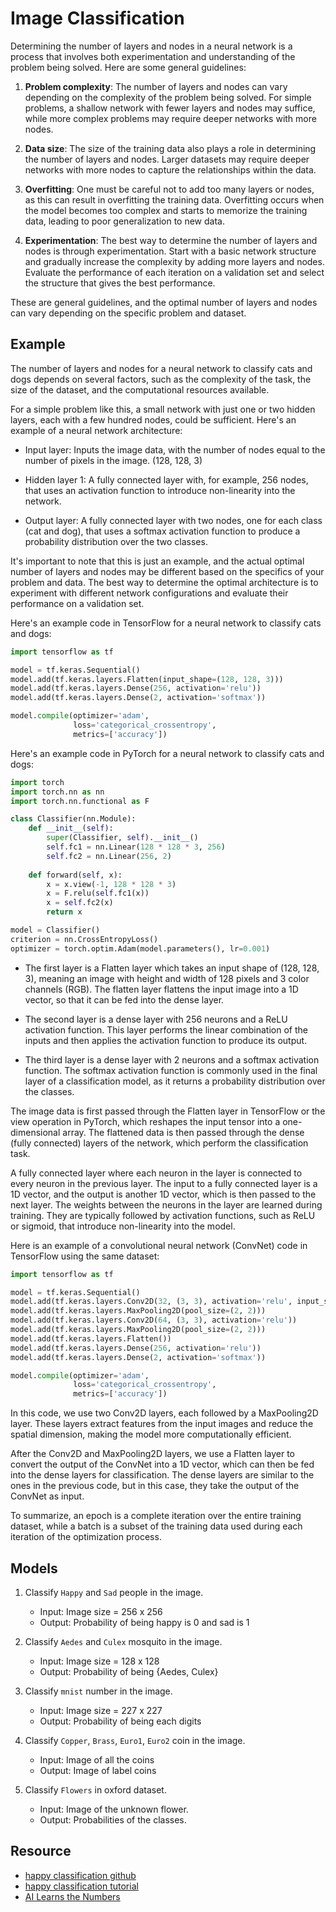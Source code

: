# Image Classification

Determining the number of layers and nodes in a neural network is a process that involves both experimentation and understanding of the problem being solved. Here are some general guidelines:

1. __Problem complexity__: The number of layers and nodes can vary depending on the complexity of the problem being solved. For simple problems, a shallow network with fewer layers and nodes may suffice, while more complex problems may require deeper networks with more nodes.

2. __Data size__: The size of the training data also plays a role in determining the number of layers and nodes. Larger datasets may require deeper networks with more nodes to capture the relationships within the data.

3. __Overfitting__: One must be careful not to add too many layers or nodes, as this can result in overfitting the training data. Overfitting occurs when the model becomes too complex and starts to memorize the training data, leading to poor generalization to new data.

4. __Experimentation__: The best way to determine the number of layers and nodes is through experimentation. Start with a basic network structure and gradually increase the complexity by adding more layers and nodes. Evaluate the performance of each iteration on a validation set and select the structure that gives the best performance.

These are general guidelines, and the optimal number of layers and nodes can vary depending on the specific problem and dataset.


## Example

The number of layers and nodes for a neural network to classify cats and dogs depends on several factors, such as the complexity of the task, the size of the dataset, and the computational resources available.

For a simple problem like this, a small network with just one or two hidden layers, each with a few hundred nodes, could be sufficient. Here's an example of a neural network architecture:

- Input layer: Inputs the image data, with the number of nodes equal to the number of pixels in the image. (128, 128, 3)

- Hidden layer 1: A fully connected layer with, for example, 256 nodes, that uses an activation function to introduce non-linearity into the network.

- Output layer: A fully connected layer with two nodes, one for each class (cat and dog), that uses a softmax activation function to produce a probability distribution over the two classes.

It's important to note that this is just an example, and the actual optimal number of layers and nodes may be different based on the specifics of your problem and data. The best way to determine the optimal architecture is to experiment with different network configurations and evaluate their performance on a validation set.  

Here's an example code in TensorFlow for a neural network to classify cats and dogs:  

```py
import tensorflow as tf

model = tf.keras.Sequential()
model.add(tf.keras.layers.Flatten(input_shape=(128, 128, 3)))
model.add(tf.keras.layers.Dense(256, activation='relu'))
model.add(tf.keras.layers.Dense(2, activation='softmax'))

model.compile(optimizer='adam',
              loss='categorical_crossentropy',
              metrics=['accuracy'])
```

Here's an example code in PyTorch for a neural network to classify cats and dogs:  

```py
import torch
import torch.nn as nn
import torch.nn.functional as F

class Classifier(nn.Module):
    def __init__(self):
        super(Classifier, self).__init__()
        self.fc1 = nn.Linear(128 * 128 * 3, 256)
        self.fc2 = nn.Linear(256, 2)
        
    def forward(self, x):
        x = x.view(-1, 128 * 128 * 3)
        x = F.relu(self.fc1(x))
        x = self.fc2(x)
        return x

model = Classifier()
criterion = nn.CrossEntropyLoss()
optimizer = torch.optim.Adam(model.parameters(), lr=0.001)
```

- The first layer is a Flatten layer which takes an input shape of (128, 128, 3), meaning an image with height and width of 128 pixels and 3 color channels (RGB). The flatten layer flattens the input image into a 1D vector, so that it can be fed into the dense layer.  

- The second layer is a dense layer with 256 neurons and a ReLU activation function. This layer performs the linear combination of the inputs and then applies the activation function to produce its output.  

- The third layer is a dense layer with 2 neurons and a softmax activation function. The softmax activation function is commonly used in the final layer of a classification model, as it returns a probability distribution over the classes.  

The image data is first passed through the Flatten layer in TensorFlow or the view operation in PyTorch, which reshapes the input tensor into a one-dimensional array. The flattened data is then passed through the dense (fully connected) layers of the network, which perform the classification task.  

A fully connected layer where each neuron in the layer is connected to every neuron in the previous layer. The input to a fully connected layer is a 1D vector, and the output is another 1D vector, which is then passed to the next layer. The weights between the neurons in the layer are learned during training. They are typically followed by activation functions, such as ReLU or sigmoid, that introduce non-linearity into the model.  

Here is an example of a convolutional neural network (ConvNet) code in TensorFlow using the same dataset:  

```py
import tensorflow as tf

model = tf.keras.Sequential()
model.add(tf.keras.layers.Conv2D(32, (3, 3), activation='relu', input_shape=(128, 128, 3)))
model.add(tf.keras.layers.MaxPooling2D(pool_size=(2, 2)))
model.add(tf.keras.layers.Conv2D(64, (3, 3), activation='relu'))
model.add(tf.keras.layers.MaxPooling2D(pool_size=(2, 2)))
model.add(tf.keras.layers.Flatten())
model.add(tf.keras.layers.Dense(256, activation='relu'))
model.add(tf.keras.layers.Dense(2, activation='softmax'))

model.compile(optimizer='adam',
              loss='categorical_crossentropy',
              metrics=['accuracy'])
```

In this code, we use two Conv2D layers, each followed by a MaxPooling2D layer. These layers extract features from the input images and reduce the spatial dimension, making the model more computationally efficient.  

After the Conv2D and MaxPooling2D layers, we use a Flatten layer to convert the output of the ConvNet into a 1D vector, which can then be fed into the dense layers for classification. The dense layers are similar to the ones in the previous code, but in this case, they take the output of the ConvNet as input.  

To summarize, an epoch is a complete iteration over the entire training dataset, while a batch is a subset of the training data used during each iteration of the optimization process.  


## Models

1. Classify `Happy` and `Sad` people in the image.  
    - Input: Image size = 256 x 256  
    - Output: Probability of being happy is 0 and sad is 1


2. Classify `Aedes` and `Culex` mosquito in the image.  
    - Input: Image size = 128 x 128  
    - Output: Probability of being {Aedes, Culex}


3. Classify `mnist` number in the image.
    - Input: Image size = 227 x 227
    - Output: Probability of being each digits


4. Classify `Copper`, `Brass`, `Euro1`, `Euro2` coin in the image.
    - Input: Image of all the coins
    - Output: Image of label coins


5. Classify `Flowers` in oxford dataset.
    - Input: Image of the unknown flower.
    - Output: Probabilities of the classes.


## Resource

- [happy classification github](https://github.com/nicknochnack/ImageClassification)
- [happy classification tutorial](https://youtu.be/jztwpsIzEGc)
- [AI Learns the Numbers](https://www.youtube.com/watch?v=2utAfvGAbgg)